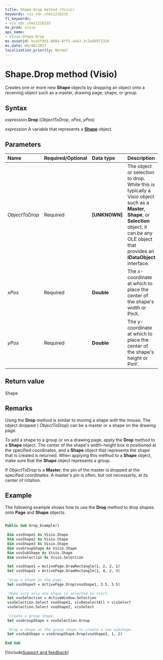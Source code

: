 ```yaml
---
title: Shape.Drop method (Visio)
keywords: vis_sdr.chm11216235
f1_keywords:
- vis_sdr.chm11216235
ms.prod: visio
api_name:
- Visio.Shape.Drop
ms.assetid: bce5f9d1-8684-0ff5-a4a3-3c2adb972310
ms.date: 06/08/2017
localization_priority: Normal
---
```



# Shape.Drop method (Visio)

Creates one or more new  **Shape** objects by dropping an object onto a receiving object such as a master, drawing page, shape, or group.


## Syntax

_expression_.**Drop** (_ObjectToDrop_, _xPos_, _yPos_)

_expression_ A variable that represents a **[Shape](Visio.Shape.md)** object.


## Parameters



|Name|Required/Optional|Data type|Description|
|:-----|:-----|:-----|:-----|
| _ObjectToDrop_|Required| **[UNKNOWN]**|The object or selection to drop. While this is typically a Visio object such as a  **Master**, **Shape**, or **Selection** object, it can be any OLE object that provides an **IDataObject** interface.|
| _xPos_|Required| **Double**|The x-coordinate at which to place the center of the shape's width or PinX.|
| _yPos_|Required| **Double**|The y-coordinate at which to place the center of the shape's height or PinY.|

## Return value

Shape


## Remarks

Using the  **Drop** method is similar to moving a shape with the mouse. The object dropped ( _ObjectToDrop_) can be a master or a shape on the drawing page.

To add a shape to a group or on a drawing page, apply the  **Drop** method to a **Shape** object. The center of the shape's width-height box is positioned at the specified coordinates, and a **Shape** object that represents the shape that is created is returned. When applying this method to a **Shape** object, make sure that the **Shape** object represents a group.

If  _ObjectToDrop_ is a **Master**, the pin of the master is dropped at the specified coordinates. A master's pin is often, but not necessarily, at its center of rotation.


## Example

The following example shows how to use the  **Drop** method to drop shapes onto **Page** and **Shape** objects.


```vb
 
Public Sub Drop_Example() 
 
 Dim vsoShape1 As Visio.Shape 
 Dim vsoShape2 As Visio.Shape 
 Dim vsoShape3 As Visio.Shape 
 Dim vsoGroupShape As Visio.Shape 
 Dim vsoSubShape As Visio.Shape 
 Dim vsoSelection As Visio.Selection 
 
 Set vsoShape1 = ActivePage.DrawRectangle(1, 2, 2, 1) 
 Set vsoShape2 = ActivePage.DrawRectangle(1, 4, 2, 3) 
 
 'Drop a shape on the page. 
 Set vsoShape3 = ActivePage.Drop(vsoShape1, 3.5, 3.5) 
 
 'Make sure only one shape is selected to start. 
 Set vsoSelection = ActiveWindow.Selection 
 vsoSelection.Select vsoShape1, visDeselectAll + visSelect 
 vsoSelection.Select vsoShape2, visSelect 
 
 'Create a group shape. 
 Set vsoGroupShape = vsoSelection.Group 
 
 'Drop a shape on the group shape to create a new subshape. 
 Set vsoSubShape = vsoGroupShape.Drop(vsoShape3, 1, 2) 
 
End Sub
```

[!include[Support and feedback](~/includes/feedback-boilerplate.md)]